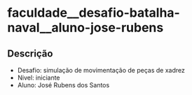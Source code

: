 # faculdade__desafio-batalha-naval__aluno-jose-rubens

## Descrição

- Desafio: simulação de movimentação de peças de xadrez
- Nivel: iniciante
- Aluno: José Rubens dos Santos

